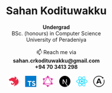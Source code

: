 <div style="display: flex; flex-direction: column; align-items: center; justify-content: center; margin-bottom: 1rem;">
  <div style="display: flex; flex-direction: column; align-items: center; justify-content: center; margin-bottom: 1rem;">
    <h1>Sahan Kodituwakku</h1>
    <p style="margin: 0px"><strong>Undergrad</strong></p>
    <p style="margin: 0px">BSc. (honours) in Computer Science</p>
    <p style="margin: 0px">University of Peradeniya</p>
  </div>
  <p style="margin: 0px">📫 Reach me via</p>
  <p style="margin: 0px"><strong>sahan.crkodituwakku@gmail.com</strong></p>
  <p style="margin: 0px"><strong>+94 70 3413 298</strong></p>
</div>

<div style="display: flex; flex-direction: row; align-items: center; justify-content: center; gap: 1rem;">
  <img src="assets/icons/nestjs-svgrepo-com.svg" alt="nestjs" width="30" height="30">
  <img src="assets/icons/typescript-icon-svgrepo-com.svg" alt="typescript" width="30" height="30">
  <img src="assets/icons/graphql-svgrepo-com.svg" alt="graphql" width="30" height="30">
  <img src="assets/icons/nextjs-fill-svgrepo-com.svg" alt="nextjs" width="30" height="30">
  <img src="assets/icons/react-svgrepo-com.svg" alt="react" width="30" height="30">
  <img src="assets/icons/apollographql-svgrepo-com.svg" alt="apollo" width="30" height="30">
</div>

<!---
kodiidok/kodiidok is a ✨ special ✨ repository because its `README.md` (this file) appears on your GitHub profile.
You can click the Preview link to take a look at your changes.
--->

